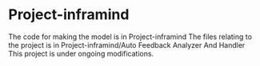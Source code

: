 # Project-inframind
The code for making the model is in Project-inframind
The files relating to the project is in Project-inframind/Auto Feedback Analyzer And Handler
This project is under ongoing modifications.
